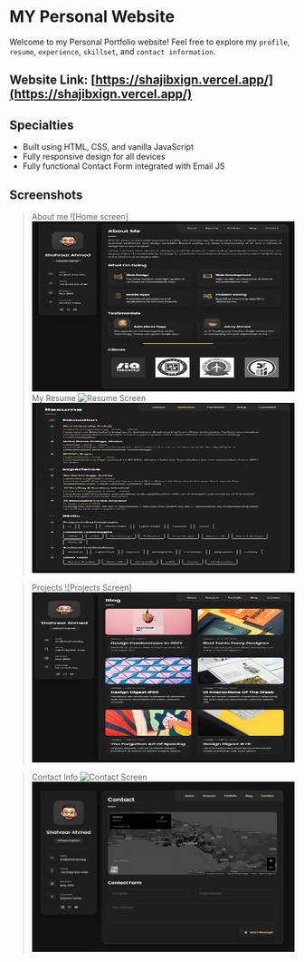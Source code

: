 # MY Personal Website

Welcome to my Personal Portfolio website! Feel free to explore my `profile`, `resume`, `experience`, `skillset`, and `contact information`.

## Website Link: [https://shajibxign.vercel.app/](https://shajibxign.vercel.app/)

## Specialties

- Built using HTML, CSS, and vanilla JavaScript
- Fully responsive design for all devices
- Fully functional Contact Form integrated with Email JS

## Screenshots
> About me
![Home screen] <img src="https://github.com/shajibxign/myporto/blob/main/assets/images/Home-screen.png" alt="Website Screenshot" width="500" height="300">
> My Resume
![Resume Screen]() <img src="https://github.com/shajibxign/myporto/blob/main/assets/images/Resume_part.png" alt="Website Screenshot" width="500" height="300">

> Projects
![Projects Screen] <img src="https://github.com/shajibxign/myporto/blob/main/assets/images/Project-showcase.png" alt="Website Screenshot" width="500" height="300">

> Contact Info
![Contact Screen]()<img src="https://github.com/shajibxign/myporto/blob/main/assets/images/contact-form.png" alt="Website Screenshot" width="500" height="300">


